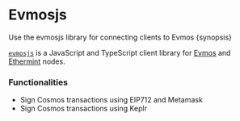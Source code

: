 <!--
order: 1
-->

# Evmosjs

Use the evmosjs library for connecting clients to Evmos {synopsis}

[`evmosjs`](https://github.com/tharsis/evmosjs) is a JavaScript and TypeScript client library for [Evmos](https://github.com/tharsis/evmos) and [Ethermint](https://github.com/tharsis/ethermint) nodes.

### Functionalities

- Sign Cosmos transactions using EIP712 and Metamask
- Sign Cosmos transactions using Keplr